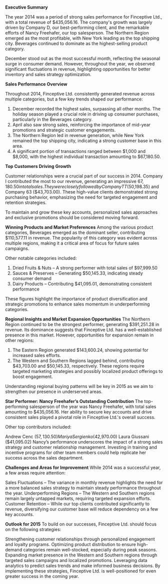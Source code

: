 **Executive Summary**

The year 2014 was a period of strong sales performance for Finceptive Ltd., with a total revenue of $435,056.16. The company's growth was largely driven by Company D, our best-performing client, and the remarkable efforts of Nancy Freehafer, our top salesperson. The Northern Region emerged as the most profitable, with New York leading as the top shipping city. Beverages continued to dominate as the highest-selling product category.

December stood out as the most successful month, reflecting the seasonal surge in consumer demand. However, throughout the year, we observed significant fluctuations in revenue, highlighting opportunities for better inventory and sales strategy optimization.

**Sales Performance Overview**

Throughout 2014, Finceptive Ltd. consistently generated revenue across multiple categories, but a few key trends shaped our performance:

1. December recorded the highest sales, surpassing all other months. The holiday season played a crucial role in driving up consumer purchases, particularly in the Beverages category.
2. April also saw strong sales, reinforcing the importance of mid-year promotions and strategic customer engagements.
3. The Northern Region led in revenue generation, while New York remained the top shipping city, indicating a strong customer base in this area.
4. A significant portion of transactions ranged between $1,000 and $8,000, with the highest individual transaction amounting to $67,180.50.

**Top Customers Driving Growth**

Customer relationships were a crucial part of our success in 2014. Company I contributed the most to our revenue, generating an impressive $67,180.50 in total sales. They were closely followed by Company TT ($50,198.35) and Company 63 ($43,703.00). These high-value clients demonstrated strong purchasing behavior, emphasizing the need for targeted engagement and retention strategies.

To maintain and grow these key accounts, personalized sales approaches and exclusive promotions should be considered moving forward.

**Winning Products and Market Preferences**
Among the various product categories, Beverages emerged as the dominant seller, contributing $110,577.11 in revenue. The popularity of this category was evident across multiple regions, making it a critical area of focus for future sales campaigns.

Other notable categories included:

1. Dried Fruits & Nuts – A strong performer with total sales of $97,999.50
2. Sauces & Preserves – Generating $50,145.33, indicating steady consumer demand
3. Dairy Products – Contributing $41,095.01, demonstrating consistent performance

These figures highlight the importance of product diversification and strategic promotions to enhance sales momentum in underperforming categories.

**Regional Insights and Market Expansion Opportunities**
The Northern Region continued to be the strongest performer, generating $391,251.28 in revenue. Its dominance suggests that Finceptive Ltd. has a well-established presence in this market. However, opportunities for expansion remain in other regions:

1. The Eastern Region generated $143,600.24, showing potential for increased sales efforts.
2. The Western and Southern Regions lagged behind, contributing $43,703.00 and $50,145.33, respectively. These regions require targeted marketing strategies and possibly localized product offerings to boost engagement.

Understanding regional buying patterns will be key in 2015 as we aim to strengthen our presence in underserved areas.

**Star Performer: Nancy Freehafer’s Outstanding Contribution**
The top-performing salesperson of the year was Nancy Freehafer, with total sales amounting to $435,056.16. Her ability to secure key accounts and drive consistent sales played a pivotal role in Finceptive Ltd.'s overall success.

Other top contributors included:

Andrew Cenc ($57,130.50)
Mariya Sergienko ($42,970.00)
Laura Giussani ($41,095.02)
Nancy’s performance underscores the impact of a strong sales strategy and customer relationship management. Investing in training and incentive programs for other team members could help replicate her success across the sales department.

**Challenges and Areas for Improvement**
While 2014 was a successful year, a few areas require attention:

Sales Fluctuations – The variance in monthly revenue highlights the need for a more balanced sales strategy to maintain steady performance throughout the year.
Underperforming Regions – The Western and Southern regions remain largely untapped markets, requiring targeted expansion efforts.
Customer Retention – While our top clients contributed significantly to revenue, diversifying our customer base will reduce dependency on a few key accounts.

**Outlook for 2015**
To build on our successes, Finceptive Ltd. should focus on the following strategies:

Strengthening customer relationships through personalized engagement and loyalty programs.
Optimizing product distribution to ensure high-demand categories remain well-stocked, especially during peak seasons.
Expanding market presence in the Western and Southern regions through targeted sales campaigns and localized promotions.
Leveraging data analytics to predict sales trends and make informed business decisions.
By implementing these strategies, Finceptive Ltd. is well-positioned for even greater success in the coming year.

